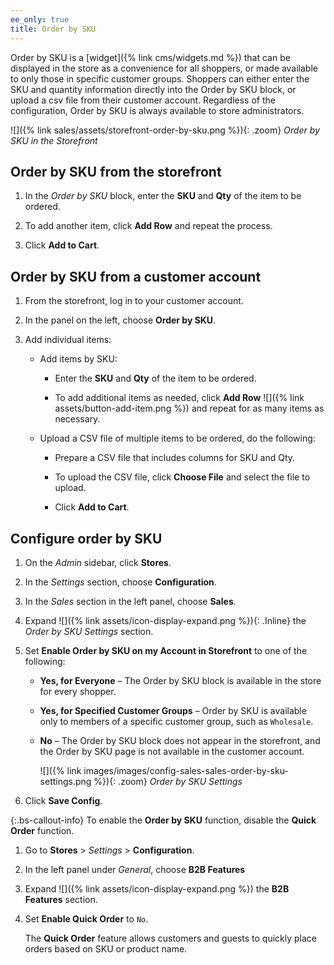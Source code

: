 ```yaml
---
ee_only: true
title: Order by SKU
---
```


Order by SKU is a [widget]({% link cms/widgets.md %}) that can be displayed in the store as a convenience for all shoppers, or made available to only those in specific customer groups. Shoppers can either enter the SKU and quantity information directly into the Order by SKU block, or upload a csv file from their customer account. Regardless of the configuration, Order by SKU is always available to store administrators.

![]({% link sales/assets/storefront-order-by-sku.png %}){: .zoom}
_Order by SKU in the Storefront_

## Order by SKU from the storefront

1. In the _Order by SKU_ block, enter the **SKU** and **Qty** of the item to be ordered.

1. To add another item, click **Add Row** and repeat the process.

1. Click **Add to Cart**.

## Order by SKU from a customer account

1. From the storefront, log in to your customer account.

1. In the panel on the left, choose **Order by SKU**.

1. Add individual items:

    - Add items by SKU:

       - Enter the **SKU** and **Qty** of the item to be ordered.

       - To add additional items as needed, click **Add Row** ![]({% link assets/button-add-item.png %}) and repeat for as many items as necessary.

    - Upload a CSV file of multiple items to be ordered, do the following:

       - Prepare a CSV file that includes columns for SKU and Qty.

       - To upload the CSV file, click **Choose File** and select the file to upload.

       - Click **Add to Cart**.

## Configure order by SKU

1. On the _Admin_ sidebar, click **Stores**.

1. In the _Settings_ section, choose **Configuration**.

1. In the _Sales_ section in the left panel, choose **Sales**.

1. Expand ![]({% link assets/icon-display-expand.png %}){: .Inline} the _Order by SKU Settings_ section.

1. Set **Enable Order by SKU on my Account in Storefront** to one of the following:

    - **Yes, for Everyone** – The Order by SKU block is available in the store for every shopper.
    - **Yes, for Specified Customer Groups** – Order by SKU is available only to members of a specific customer group, such as `Wholesale`.
    - **No** – The Order by SKU block does not appear in the storefront, and the Order by SKU page is not available in the  customer account.

      ![]({% link images/images/config-sales-sales-order-by-sku-settings.png %}){: .zoom}
      _Order by SKU Settings_

1. Click **Save Config**.

{:.bs-callout-info}
To enable the **Order by SKU** function, disable the **Quick Order** function.

1. Go to **Stores** > _Settings_ > **Configuration**.

1. In the left panel under _General_, choose **B2B Features**

1. Expand ![]({% link assets/icon-display-expand.png %}) the **B2B Features** section.

1. Set **Enable Quick Order** to `No`.

   The **Quick Order** feature allows customers and guests to quickly place orders based on SKU or product name.